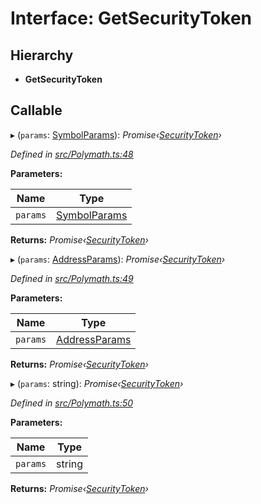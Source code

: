 # Interface: GetSecurityToken

## Hierarchy

- **GetSecurityToken**

## Callable

▸ (`params`: [SymbolParams](_polymath_.symbolparams.md)): _Promise‹[SecurityToken](../classes/_entities_securitytoken_securitytoken_.securitytoken.md)›_

_Defined in [src/Polymath.ts:48](https://github.com/PolymathNetwork/polymath-sdk/blob/c47ae7a/src/Polymath.ts#L48)_

**Parameters:**

| Name     | Type                                       |
| -------- | ------------------------------------------ |
| `params` | [SymbolParams](_polymath_.symbolparams.md) |

**Returns:** _Promise‹[SecurityToken](../classes/_entities_securitytoken_securitytoken_.securitytoken.md)›_

▸ (`params`: [AddressParams](_polymath_.addressparams.md)): _Promise‹[SecurityToken](../classes/_entities_securitytoken_securitytoken_.securitytoken.md)›_

_Defined in [src/Polymath.ts:49](https://github.com/PolymathNetwork/polymath-sdk/blob/c47ae7a/src/Polymath.ts#L49)_

**Parameters:**

| Name     | Type                                         |
| -------- | -------------------------------------------- |
| `params` | [AddressParams](_polymath_.addressparams.md) |

**Returns:** _Promise‹[SecurityToken](../classes/_entities_securitytoken_securitytoken_.securitytoken.md)›_

▸ (`params`: string): _Promise‹[SecurityToken](../classes/_entities_securitytoken_securitytoken_.securitytoken.md)›_

_Defined in [src/Polymath.ts:50](https://github.com/PolymathNetwork/polymath-sdk/blob/c47ae7a/src/Polymath.ts#L50)_

**Parameters:**

| Name     | Type   |
| -------- | ------ |
| `params` | string |

**Returns:** _Promise‹[SecurityToken](../classes/_entities_securitytoken_securitytoken_.securitytoken.md)›_
